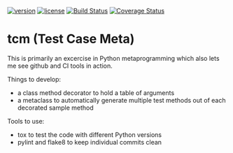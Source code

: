 [![version](https://img.shields.io/badge/version-0.0.1-blue.svg)](./CHANGELOG.md)
[![license](https://img.shields.io/badge/license-MIT-blue.svg)](./LICENSE.md)
[![Build Status](https://travis-ci.org/elliptical/tcm.svg?branch=develop)](https://travis-ci.org/elliptical/tcm)
[![Coverage Status](https://coveralls.io/repos/github/elliptical/tcm/badge.svg?branch=develop)](https://coveralls.io/github/elliptical/tcm?branch=develop)

# tcm (Test Case Meta)
This is primarily an excercise in Python metaprogramming which also lets me see github and CI tools in action.

Things to develop:

* a class method decorator to hold a table of arguments
* a metaclass to automatically generate multiple test methods out of each decorated sample method

Tools to use:

* tox to test the code with different Python versions
* pylint and flake8 to keep individual commits clean

